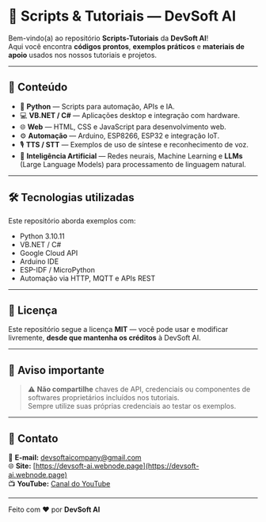 # 🚀 Scripts & Tutoriais — DevSoft AI

Bem-vindo(a) ao repositório **Scripts-Tutoriais** da **DevSoft AI**!  
Aqui você encontra **códigos prontos**, **exemplos práticos** e **materiais de apoio** usados nos nossos tutoriais e projetos.

---

## 📂 Conteúdo
- 🐍 **Python** — Scripts para automação, APIs e IA.
- 💻 **VB.NET / C#** — Aplicações desktop e integração com hardware.
- 🌐 **Web** — HTML, CSS e JavaScript para desenvolvimento web.
- ⚙ **Automação** — Arduino, ESP8266, ESP32 e integração IoT.
- 🎙 **TTS / STT** — Exemplos de uso de síntese e reconhecimento de voz.
- 🧠 **Inteligência Artificial** — Redes neurais, Machine Learning e **LLMs** (Large Language Models) para processamento de linguagem natural.

---

## 🛠 Tecnologias utilizadas
Este repositório aborda exemplos com:
- Python 3.10.11
- VB.NET / C#
- Google Cloud API
- Arduino IDE
- ESP-IDF / MicroPython
- Automação via HTTP, MQTT e APIs REST

---

## 📜 Licença
Este repositório segue a licença **MIT** — você pode usar e modificar livremente, **desde que mantenha os créditos** à DevSoft AI.

---

## 📢 Aviso importante
> ⚠ **Não compartilhe** chaves de API, credenciais ou componentes de softwares proprietários incluídos nos tutoriais.  
> Sempre utilize suas próprias credenciais ao testar os exemplos.

---

## 💬 Contato
📧 **E-mail:** [devsoftaicompany@gmail.com](mailto:devsoftaicompany@gmail.com)  
🌐 **Site:** [https://devsoft-ai.webnode.page](https://devsoft-ai.webnode.page)  
📺 **YouTube:** [Canal do YouTube](https://youtube.com/channel/UCkDfVgU_3JG1UBmFTOVIRdg)

---

Feito com ❤️ por **DevSoft AI**
